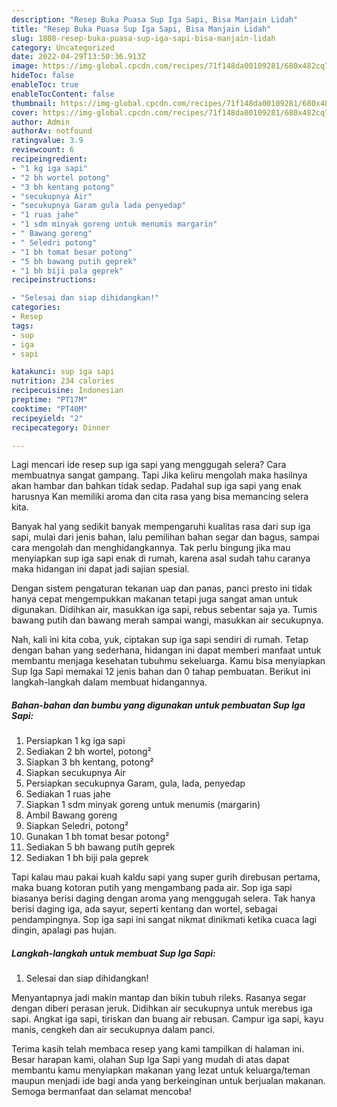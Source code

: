 ```yaml
---
description: "Resep Buka Puasa Sup Iga Sapi, Bisa Manjain Lidah"
title: "Resep Buka Puasa Sup Iga Sapi, Bisa Manjain Lidah"
slug: 1808-resep-buka-puasa-sup-iga-sapi-bisa-manjain-lidah
category: Uncategorized
date: 2022-04-29T13:50:36.913Z
image: https://img-global.cpcdn.com/recipes/71f148da00109281/680x482cq70/sup-iga-sapi-foto-resep-utama.jpg
hideToc: false
enableToc: true
enableTocContent: false
thumbnail: https://img-global.cpcdn.com/recipes/71f148da00109281/680x482cq70/sup-iga-sapi-foto-resep-utama.jpg
cover: https://img-global.cpcdn.com/recipes/71f148da00109281/680x482cq70/sup-iga-sapi-foto-resep-utama.jpg
author: Admin
authorAv: notfound
ratingvalue: 3.9
reviewcount: 6
recipeingredient:
- "1 kg iga sapi"
- "2 bh wortel potong"
- "3 bh kentang potong"
- "secukupnya Air"
- "secukupnya Garam gula lada penyedap"
- "1 ruas jahe"
- "1 sdm minyak goreng untuk menumis margarin"
- " Bawang goreng"
- " Seledri potong"
- "1 bh tomat besar potong"
- "5 bh bawang putih geprek"
- "1 bh biji pala geprek"
recipeinstructions:

- "Selesai dan siap dihidangkan!"
categories:
- Resep
tags:
- sup
- iga
- sapi

katakunci: sup iga sapi 
nutrition: 234 calories
recipecuisine: Indonesian
preptime: "PT17M"
cooktime: "PT40M"
recipeyield: "2"
recipecategory: Dinner

---
```



Lagi mencari ide resep sup iga sapi yang menggugah selera? Cara membuatnya sangat gampang. Tapi Jika keliru mengolah maka hasilnya akan hambar dan bahkan tidak sedap. Padahal sup iga sapi yang enak harusnya Kan memiliki aroma dan cita rasa yang bisa memancing selera kita.


Banyak hal yang sedikit banyak mempengaruhi kualitas rasa dari sup iga sapi, mulai dari jenis bahan, lalu pemilihan bahan segar dan bagus, sampai cara mengolah dan menghidangkannya. Tak perlu bingung jika mau menyiapkan sup iga sapi enak di rumah, karena asal sudah tahu caranya maka hidangan ini dapat jadi sajian spesial.

Dengan sistem pengaturan tekanan uap dan panas, panci presto ini tidak hanya cepat mengempukkan makanan tetapi juga sangat aman untuk digunakan. Didihkan air, masukkan iga sapi, rebus sebentar saja ya. Tumis bawang putih dan bawang merah sampai wangi, masukkan air secukupnya.


Nah, kali ini kita coba, yuk, ciptakan sup iga sapi sendiri di rumah. Tetap dengan bahan yang sederhana, hidangan ini dapat memberi manfaat untuk membantu menjaga kesehatan tubuhmu sekeluarga. Kamu bisa menyiapkan Sup Iga Sapi memakai 12 jenis bahan dan 0 tahap pembuatan. Berikut ini langkah-langkah dalam membuat hidangannya.

<!--inarticleads1-->

##### Bahan-bahan dan bumbu yang digunakan untuk pembuatan Sup Iga Sapi:

1. Persiapkan 1 kg iga sapi
1. Sediakan 2 bh wortel, potong²
1. Siapkan 3 bh kentang, potong²
1. Siapkan secukupnya Air
1. Persiapkan secukupnya Garam, gula, lada, penyedap
1. Sediakan 1 ruas jahe
1. Siapkan 1 sdm minyak goreng untuk menumis (margarin)
1. Ambil  Bawang goreng
1. Siapkan  Seledri, potong²
1. Gunakan 1 bh tomat besar potong²
1. Sediakan 5 bh bawang putih geprek
1. Sediakan 1 bh biji pala geprek


Tapi kalau mau pakai kuah kaldu sapi yang super gurih direbusan pertama, maka buang kotoran putih yang mengambang pada air. Sop iga sapi biasanya berisi daging dengan aroma yang menggugah selera. Tak hanya berisi daging iga, ada sayur, seperti kentang dan wortel, sebagai pendampingnya. Sop iga sapi ini sangat nikmat dinikmati ketika cuaca lagi dingin, apalagi pas hujan. 

<!--inarticleads2-->

##### Langkah-langkah untuk membuat Sup Iga Sapi:


1. Selesai dan siap dihidangkan!

Menyantapnya jadi makin mantap dan bikin tubuh rileks. Rasanya segar dengan diberi perasan jeruk. Didihkan air secukupnya untuk merebus iga sapi. Angkat iga sapi, tiriskan dan buang air rebusan. Campur iga sapi, kayu manis, cengkeh dan air secukupnya dalam panci. 

Terima kasih telah membaca resep yang kami tampilkan di halaman ini. Besar harapan kami, olahan Sup Iga Sapi yang mudah di atas dapat membantu kamu menyiapkan makanan yang lezat untuk keluarga/teman maupun menjadi ide bagi anda yang berkeinginan untuk berjualan makanan. Semoga bermanfaat dan selamat mencoba!
